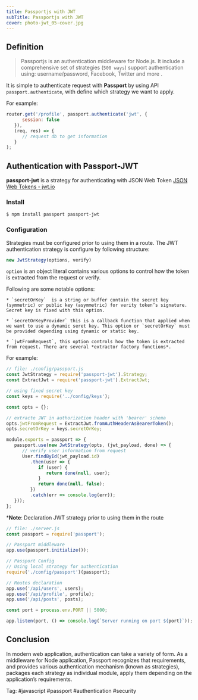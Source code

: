 ```yaml
---
title: Passportjs with JWT
subTitle: Passportjs with JWT
cover: photo-jwt_05-cover.jpg
---
```


## Definition
> Passportjs is an authentication middleware for Node.js. It include a comprehensive set of strategies (`500 ways`) support authentication using: username/password, Facebook, Twitter and more .  

It is simple to authenticate request with **Passport** by using API `passport.authenticate`, with define which strategy we want to apply. 

For example:

```js
router.get('/profile', passport.authenticate('jwt', {
      session: false
   }),
   (req, res) => {
      // request db to get information
   }
);
```

## Authentication with Passport-JWT

**passport-jwt** is  a strategy for authenticating with JSON Web Token [JSON Web Tokens - jwt.io](https://jwt.io/)

### Install 

```sh
$ npm install passport passport-jwt
```

### Configuration

Strategies must be configured prior to using them in a route. The JWT authentication strategy is configure by following structure:

```js
new JwtStrategy(options, verify)
```

`option` is an object literal contains various options to control how the token is extracted from the request or verify. 

Following are some notable options:

	* `secretOrKey`  is a string or buffer contain the secret key (symmetric) or public key (asymmetric) for verity token’s signature. Secret key is fixed with this option.
	
	* `secretOrKeyProvider` this is a callback function that applied when we want to use a dynamic seret key. This option or `secretOrKey` must be provided depending using dynamic or static key.
	
	* `jwtFromRequest`, this option controls how the token is extracted from request. There are several *extractor factory functions*.

For example:

```js
// file: ./config/passport.js
const JwtStrategy = require('passport-jwt').Strategy;
const ExtractJwt = require('passport-jwt').ExtractJwt;

// using fixed secret key
const keys = require('../config/keys');

const opts = {};

// extracte JWT in authorization header with 'bearer' schema
opts.jwtFromRequest = ExtractJwt.fromAuthHeaderAsBearerToken();
opts.secretOrKey = keys.secretOrKey;

module.exports = passport => {
   passport.use(new JwtStrategy(opts, (jwt_payload, done) => {
      // verify user information from request
      User.findById(jwt_payload.id)
         .then(user => {
            if (user) {
               return done(null, user);
            }
            return done(null, false);
         })
         .catch(err => console.log(err));
   }));
};
```

***Note**: Declaration JWT strategy prior to using them in the route

```js
// file: ./server.js
const passport = require('passport');

// Passport middleware
app.use(passport.initialize());

// Passport Config
// Using local strategy for authentication
require('./config/passport')(passport);

// Routes declaration
app.use('/api/users', users);
app.use('/api/profile', profile);
app.use('/api/posts', posts);

const port = process.env.PORT || 5000;

app.listen(port, () => console.log(`Server running on port ${port}`));
```
 
## Conclusion
In modern web application, authentication can take a variety of form. As a middleware for Node application, Passport recognizes  that requirements, and provides various authentication mechanism (known as strategies), packages each strategy as individual module, apply them depending on the application’s requirements. 

Tag: #javascript #passport #authentication #security